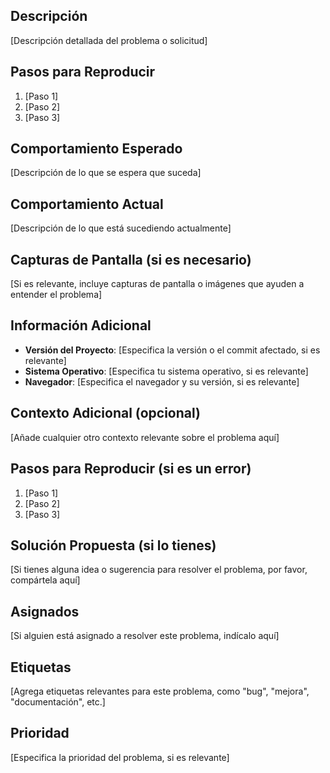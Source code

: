 ## Descripción

[Descripción detallada del problema o solicitud]

## Pasos para Reproducir

1. [Paso 1]
2. [Paso 2]
3. [Paso 3]

## Comportamiento Esperado

[Descripción de lo que se espera que suceda]

## Comportamiento Actual

[Descripción de lo que está sucediendo actualmente]

## Capturas de Pantalla (si es necesario)

[Si es relevante, incluye capturas de pantalla o imágenes que ayuden a entender el problema]

## Información Adicional

- **Versión del Proyecto**: [Especifica la versión o el commit afectado, si es relevante]
- **Sistema Operativo**: [Especifica tu sistema operativo, si es relevante]
- **Navegador**: [Especifica el navegador y su versión, si es relevante]

## Contexto Adicional (opcional)

[Añade cualquier otro contexto relevante sobre el problema aquí]

## Pasos para Reproducir (si es un error)

1. [Paso 1]
2. [Paso 2]
3. [Paso 3]

## Solución Propuesta (si lo tienes)

[Si tienes alguna idea o sugerencia para resolver el problema, por favor, compártela aquí]

## Asignados

[Si alguien está asignado a resolver este problema, indícalo aquí]

## Etiquetas

[Agrega etiquetas relevantes para este problema, como "bug", "mejora", "documentación", etc.]

## Prioridad

[Especifica la prioridad del problema, si es relevante]
